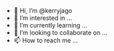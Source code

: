 - 👋 Hi, I’m @kerryjago
- 👀 I’m interested in ...
- 🌱 I’m currently learning ...
- 💞️ I’m looking to collaborate on ...
- 📫 How to reach me ...

<!---
kerryjago/kerryjago is a ✨ special ✨ repository because its `README.md` (this file) appears on your GitHub profile.
You can click the Preview link to take a look at your changes.
--->
